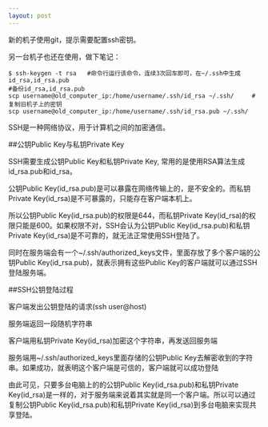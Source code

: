 ```yaml
---
layout: post
---
```


新的机子使用git，提示需要配置ssh密钥。

另一台机子也还在使用，做下笔记：

    $ ssh-keygen -t rsa   #命令行运行该命令，连续3次回车即可，在~/.ssh中生成id_rsa,id_rsa.pub
    #备份id_rsa,id_rsa.pub
    scp username@old_computer_ip:/home/username/.ssh/id_rsa ~/.ssh/     #复制旧机子上的密钥
    scp username@old_computer_ip:/home/username/.ssh/id_rsa.pub ~/.ssh/


SSH是一种网络协议，用于计算机之间的加密通信。

##公钥Public Key与私钥Private Key

SSH需要生成公钥Public Key和私钥Private Key, 常用的是使用RSA算法生成id_rsa.pub和id_rsa。

公钥Public Key(id_rsa.pub)是可以暴露在网络传输上的，是不安全的。而私钥Private Key(id_rsa)是不可暴露的，只能存在客户端本机上。

所以公钥Public Key(id_rsa.pub)的权限是644，而私钥Private Key(id_rsa)的权限只能是600。如果权限不对，SSH会认为公钥Public Key(id_rsa.pub)和私钥Private Key(id_rsa)是不可靠的，就无法正常使用SSH登陆了。

同时在服务端会有一个~/.ssh/authorized_keys文件，里面存放了多个客户端的公钥Public Key(id_rsa.pub)，就表示拥有这些Public Key的客户端就可以通过SSH登陆服务端。

##SSH公钥登陆过程

客户端发出公钥登陆的请求(ssh user@host)

服务端返回一段随机字符串

客户端用私钥Private Key(id_rsa)加密这个字符串，再发送回服务端

服务端用~/.ssh/authorized_keys里面存储的公钥Public Key去解密收到的字符串。如果成功，就表明这个客户端是可信的，客户端就可以成功登陆

由此可见，只要多台电脑上的的公钥Public Key(id_rsa.pub)和私钥Private Key(id_rsa)是一样的，对于服务端来说着其实就是同一个客户端。所以可以通过复制公钥Public Key(id_rsa.pub)和私钥Private Key(id_rsa)到多台电脑来实现共享登陆。
